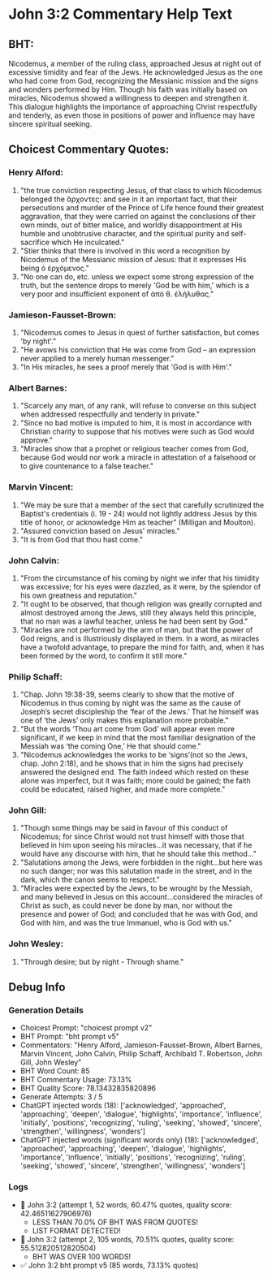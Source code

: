 # John 3:2 Commentary Help Text

## BHT:
Nicodemus, a member of the ruling class, approached Jesus at night out of excessive timidity and fear of the Jews. He acknowledged Jesus as the one who had come from God, recognizing the Messianic mission and the signs and wonders performed by Him. Though his faith was initially based on miracles, Nicodemus showed a willingness to deepen and strengthen it. This dialogue highlights the importance of approaching Christ respectfully and tenderly, as even those in positions of power and influence may have sincere spiritual seeking.

## Choicest Commentary Quotes:
### Henry Alford:
1. "the true conviction respecting Jesus, of that class to which Nicodemus belonged the ἄρχοντες: and see in it an important fact, that their persecutions and murder of the Prince of Life hence found their greatest aggravation, that they were carried on against the conclusions of their own minds, out of bitter malice, and worldly disappointment at His humble and unobtrusive character, and the spiritual purity and self-sacrifice which He inculcated."
2. "Stier thinks that there is involved in this word a recognition by Nicodemus of the Messianic mission of Jesus: that it expresses His being ὁ ἐρχόμενος."
3. "No one can do, etc. unless we expect some strong expression of the truth, but the sentence drops to merely 'God be with him,' which is a very poor and insufficient exponent of ἀπὸ θ. ἐλήλυθας."

### Jamieson-Fausset-Brown:
1. "Nicodemus comes to Jesus in quest of further satisfaction, but comes 'by night'." 
2. "He avows his conviction that He was come from God – an expression never applied to a merely human messenger." 
3. "In His miracles, he sees a proof merely that 'God is with Him'."

### Albert Barnes:
1. "Scarcely any man, of any rank, will refuse to converse on this subject when addressed respectfully and tenderly in private."
2. "Since no bad motive is imputed to him, it is most in accordance with Christian charity to suppose that his motives were such as God would approve."
3. "Miracles show that a prophet or religious teacher comes from God, because God would nor work a miracle in attestation of a falsehood or to give countenance to a false teacher."

### Marvin Vincent:
1. "We may be sure that a member of the sect that carefully scrutinized the Baptist's credentials (i. 19 - 24) would not lightly address Jesus by this title of honor, or acknowledge Him as teacher" (Milligan and Moulton).
2. "Assured conviction based on Jesus' miracles."
3. "It is from God that thou hast come."

### John Calvin:
1. "From the circumstance of his coming by night we infer that his timidity was excessive; for his eyes were dazzled, as it were, by the splendor of his own greatness and reputation."
2. "It ought to be observed, that though religion was greatly corrupted and almost destroyed among the Jews, still they always held this principle, that no man was a lawful teacher, unless he had been sent by God."
3. "Miracles are not performed by the arm of man, but that the power of God reigns, and is illustriously displayed in them. In a word, as miracles have a twofold advantage, to prepare the mind for faith, and, when it has been formed by the word, to confirm it still more."

### Philip Schaff:
1. "Chap. John 19:38-39, seems clearly to show that the motive of Nicodemus in thus coming by night was the same as the cause of Joseph’s secret discipleship the ‘fear of the Jews.’ That he himself was one of ‘the Jews’ only makes this explanation more probable."
2. "But the words ‘Thou art come from God’ will appear even more significant, if we keep in mind that the most familiar designation of the Messiah was ‘the coming One,’ He that should come."
3. "Nicodemus acknowledges the works to be ‘signs’(not so the Jews, chap. John 2:18), and he shows that in him the signs had precisely answered the designed end. The faith indeed which rested on these alone was imperfect, but it was faith; more could be gained; the faith could be educated, raised higher, and made more complete."

### John Gill:
1. "Though some things may be said in favour of this conduct of Nicodemus; for since Christ would not trust himself with those that believed in him upon seeing his miracles...it was necessary, that if he would have any discourse with him, that he should take this method..." 
2. "Salutations among the Jews, were forbidden in the night...but here was no such danger; nor was this salutation made in the street, and in the dark, which the canon seems to respect."
3. "Miracles were expected by the Jews, to be wrought by the Messiah, and many believed in Jesus on this account...considered the miracles of Christ as such, as could never be done by man, nor without the presence and power of God; and concluded that he was with God, and God with him, and was the true Immanuel, who is God with us."

### John Wesley:
1. "Through desire; but by night - Through shame."


## Debug Info
### Generation Details
- Choicest Prompt: "choicest prompt v2"
- BHT Prompt: "bht prompt v5"
- Commentators: "Henry Alford, Jamieson-Fausset-Brown, Albert Barnes, Marvin Vincent, John Calvin, Philip Schaff, Archibald T. Robertson, John Gill, John Wesley"
- BHT Word Count: 85
- BHT Commentary Usage: 73.13%
- BHT Quality Score: 78.13432835820896
- Generate Attempts: 3 / 5
- ChatGPT injected words (18):
	['acknowledged', 'approached', 'approaching', 'deepen', 'dialogue', 'highlights', 'importance', 'influence', 'initially', 'positions', 'recognizing', 'ruling', 'seeking', 'showed', 'sincere', 'strengthen', 'willingness', 'wonders']
- ChatGPT injected words (significant words only) (18):
	['acknowledged', 'approached', 'approaching', 'deepen', 'dialogue', 'highlights', 'importance', 'influence', 'initially', 'positions', 'recognizing', 'ruling', 'seeking', 'showed', 'sincere', 'strengthen', 'willingness', 'wonders']

### Logs
- 🔄 John 3:2 (attempt 1, 52 words, 60.47% quotes, quality score: 42.46511627906976) 
	- LESS THAN 70.0% OF BHT WAS FROM QUOTES! 
	- LIST FORMAT DETECTED!
- 🔄 John 3:2 (attempt 2, 105 words, 70.51% quotes, quality score: 55.512820512820504) 
	- BHT WAS OVER 100 WORDS!
- ✅ John 3:2 bht prompt v5 (85 words, 73.13% quotes)